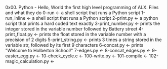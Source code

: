 0x00. Python - Hello, World the first high level programming of ALX.
Files and what they do
0-run ← a shell script that runs a Python script
1-run_inline ← a shell script that runs a Python script
2-print.py ← a python script that prints a hard coded text exactly
3-print_number.py ← prints the integer stored in the variable number followed by Battery street
4-print_float.py ← prints the float stored in the variable number with a precision of 2 digits
5-print_string.py ← prints 3 times a string stored in the variable str, followed by its first 9 characters
6-concat.py ← prints "Welcome to Holberton School!"
7-edges.py ←
8-concat_edges.py ←
9-easter_egg.py ←
10-check_cycle.c ←
100-write.py ←
101-compile ←
102-magic_calculation.py ←
